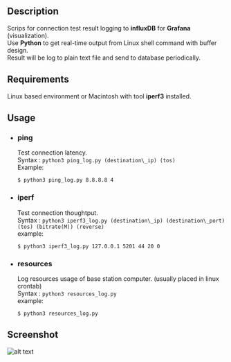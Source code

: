 ## Description

Scrips for connection test result logging to **influxDB** for **Grafana** (visualization).  
Use **Python** to get real-time output from Linux shell command with buffer design.  
Result will be log to plain text file and send to database periodically.

## Requirements

Linux based environment or Macintosh with tool **iperf3** installed.  

## Usage

* ### ping
	Test connection latency.  
	Syntax : `python3 ping_log.py (destination\_ip) (tos)`  
	Example:
	
	```
	$ python3 ping_log.py 8.8.8.8 4
	```
	
* ### iperf  
	Test connection thoughtput.  
	Syntax : `python3 iperf3_log.py (destination\_ip) (destination\_port) (tos) (bitrate(M)) (reverse)`  
	example:

	```
	$ python3 iperf3_log.py 127.0.0.1 5201 44 20 0
	```
* ### resources
	Log resources usage of base station computer. (usually placed in linux crontab)    
	Syntax : `python3 resources_log.py`  
	example:  
	
	```
	$ python3 resources_log.py
	```
	
## Screenshot
![alt text](https://github.com/balao1312/amarisoft_test_logger/blob/master/image.jpg?raw=true)
